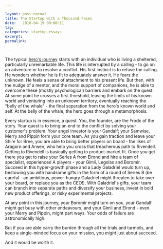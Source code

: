 ```yaml
---

layout: post-normal
title: The Startup with a Thousand Faces
date:   2018-04-19 09:00:11
tag: 
categories: startup_essays
excerpt: 
permalink: 

---
```




The typical [hero's journey](https://en.wikipedia.org/wiki/Hero%27s_journey) starts with an individual who is living a sheltered, particularly unremarkable life. This life is interrupted by a calling - to go on an adventure or to resolve a conflict. His first instinct is to refuse the calling. He wonders whether he is fit to adequately answer it. He fears the unknown. He feels a sense of attachment to his present life.  But then, with the nudge of a mentor, and the moral support of companions, he is able to overcome these (mostly psychological) barriers and embark on the quest. At some point he crosses a first threshold, leaving the limits of his known world and venturing into an unknown territory, eventually reaching the “belly of the whale” - the final separation from the hero's known world and self. At the belly of the whale, the hero goes through a metamorphosis. 

Every startup is in essence, a quest. You, the founder, are the Frodo of the story. Your quest is to bring an end to the conflict by solving your customer's problem. Your angel investor is your Gandalf; your Samwise, Merry and Pippin form your core team. As you gain traction and leave your Shire for Bree, you are able to bring better players on board - the likes of Aragorn and Arwen, who help you cross that treacherous path to Rivendell. Getting to Rivendell is basically getting to product-market fit. Once you get there you get to raise your Series A from Elrond and hire a team of specialist, experienced A players - your Gimli, Legolas and Boromir. Succeed in this hyper-growth phase and a Lady Galadriel would turn up, bestowing you with handsome gifts in the form of a round of Series B (be careful - an ambitious, power-hungry Galadriel might threaten to take over your board, or replace you as the CEO!). With Galadriel's gifts, your team can branch into separate paths and diversify your business, invest in bold new product offerings, or risky experimental projects. 

At any point in this journey, your Boromir might turn on you, your Gandalf might get busy with other endeavours, and your Gimli and Elrond - even your Merry and Pippin, might part ways. Your odds of failure are astronomically high. 

But if you are able carry the burden through all the trials and turmoils, and keep a single-minded focus on your mission, you *might* just about succeed.

And it would be worth it. 

